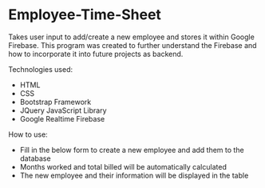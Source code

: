 # Employee-Time-Sheet
Takes user input to add/create a new employee and stores it within Google Firebase.
This program was created to further understand the Firebase and how to incorporate it into future projects as backend.

Technologies used:
* HTML
* CSS
* Bootstrap Framework
* JQuery JavaScript Library
* Google Realtime Firebase

How to use:
* Fill in the below form to create a new employee and add them to the database
* Months worked and total billed will be automatically calculated
* The new employee and their information will be displayed in the table
